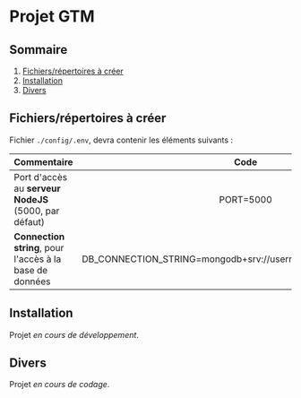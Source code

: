 # Projet GTM

## Sommaire
1. [Fichiers/répertoires à créer](#fic-rep-a-creer)
2. [Installation](#installation)
3. [Divers](#divers)

<a name="fic-rep-a-creer"></a>
## Fichiers/répertoires à créer

Fichier `./config/.env`, devra contenir les éléments suivants :

| Commentaire | Code |
| ------------- |:-------------:|
| Port d'accès au __serveur NodeJS__ (5000, par défaut) | PORT=5000 |
| __Connection string__, pour l'accès à la base de données | DB_CONNECTION_STRING=mongodb+srv://username:pass@cluster/dbname  |

<a name="installation"></a>
## Installation

Projet _en cours de développement_.

<a name="divers"></a>
## Divers

Projet _en cours de codage_.